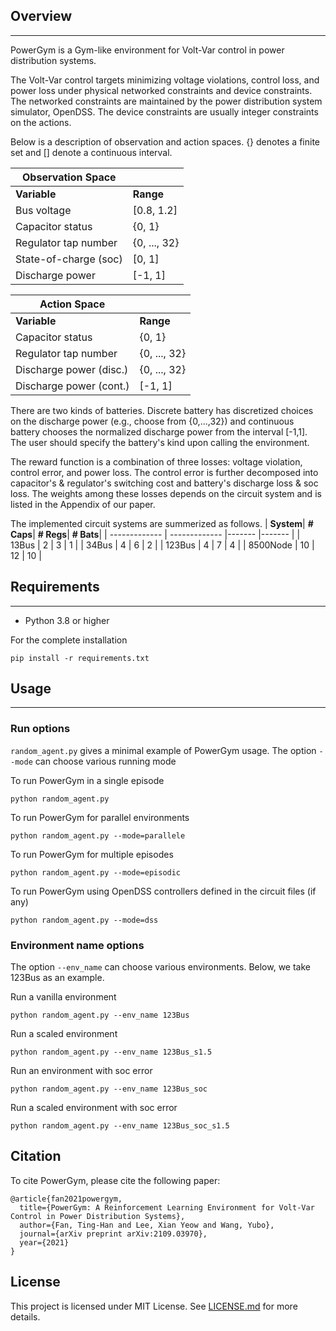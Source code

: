 ## Overview
------------

PowerGym is a Gym-like environment for Volt-Var control in power distribution systems.

The Volt-Var control targets minimizing voltage violations, control loss, and power loss under physical networked constraints and device constraints. The networked constraints are maintained by the power distribution system simulator, OpenDSS. The device constraints are usually integer constraints on the actions.

Below is a description of observation and action spaces. {} denotes a finite set and [] denote a continuous interval.

|**Observation Space** | |
| ------------- | ------------- |
| **Variable**| **Range**|
| Bus voltage     | [0.8, 1.2] |
| Capacitor status     | {0, 1} |
| Regulator tap number | {0, ..., 32} |
| State-of-charge (soc) | [0, 1] |
| Discharge power  | [-1, 1]  |

|**Action Space** | |
| ------------- | ------------- |
| **Variable**| **Range**|
| Capacitor status     | {0, 1} |
| Regulator tap number | {0, ..., 32} |
| Discharge power (disc.) | {0, ..., 32} |
| Discharge power (cont.) | [-1, 1]  |

There are two kinds of batteries. Discrete battery has discretized choices on the discharge power (e.g., choose from {0,...,32}) and continuous battery chooses the normalized discharge power from the interval [-1,1]. The user should specify the battery's kind upon calling the environment.

The reward function is a combination of three losses: voltage violation, control error, and power loss. The control error is further decomposed into capacitor's & regulator's switching cost and battery's discharge loss & soc loss. The weights among these losses depends on the circuit system and is listed in the Appendix of our paper. 

The implemented circuit systems are summerized as follows.
| **System**| **# Caps**| **# Regs**| **# Bats**|
| ------------- | ------------- |------- |------- |
| 13Bus     | 2 | 3 | 1 |
| 34Bus | 4 | 6 | 2 |
| 123Bus | 4 | 7 | 4 |
| 8500Node | 10 | 12 | 10 |


## Requirements
------------
- Python 3.8 or higher

For the complete installation
```
pip install -r requirements.txt
```

## Usage
------------
### Run options
`random_agent.py` gives a minimal example of PowerGym usage. The option `--mode` can choose various running mode

To run PowerGym in a single episode
 ```
 python random_agent.py
 ```

To run PowerGym for parallel environments
```
python random_agent.py --mode=parallele
```

To run PowerGym for multiple episodes
```
python random_agent.py --mode=episodic
```

To run PowerGym using OpenDSS controllers defined in the circuit files (if any) 
```
python random_agent.py --mode=dss
```

### Environment name options
The option `--env_name` can choose various environments. Below, we take 123Bus as an example.

Run a vanilla environment
```
python random_agent.py --env_name 123Bus
```

Run a scaled environment
```
python random_agent.py --env_name 123Bus_s1.5
```

Run an environment with soc error
```
python random_agent.py --env_name 123Bus_soc
```

Run a scaled environment with soc error
```
python random_agent.py --env_name 123Bus_soc_s1.5
```



## Citation

To cite PowerGym, please cite the following paper:

```
@article{fan2021powergym,
  title={PowerGym: A Reinforcement Learning Environment for Volt-Var Control in Power Distribution Systems},
  author={Fan, Ting-Han and Lee, Xian Yeow and Wang, Yubo},
  journal={arXiv preprint arXiv:2109.03970},
  year={2021}
}
```

## License
This project is licensed under MIT License. See [LICENSE.md](LICENSE.md) for more details.
